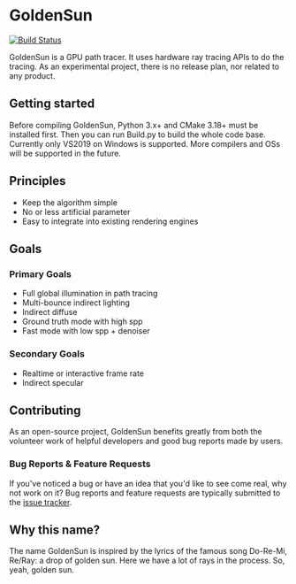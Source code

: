 # GoldenSun

[![Build Status](https://gongminmin.visualstudio.com/GoldenSun/_apis/build/status/gongminmin.GoldenSun?branchName=main)](https://gongminmin.visualstudio.com/GoldenSun/_build/latest?definitionId=4&branchName=main)

GoldenSun is a GPU path tracer. It uses hardware ray tracing APIs to do the tracing. As an experimental project, there is no release plan, nor related to any product.

## Getting started
Before compiling GoldenSun, Python 3.x+ and CMake 3.18+ must be installed first. Then you can run Build.py to build the whole code base. Currently only VS2019 on Windows is supported. More compilers and OSs will be supported in the future.

## Principles
* Keep the algorithm simple
* No or less artificial parameter
* Easy to integrate into existing rendering engines

## Goals

### Primary Goals
* Full global illumination in path tracing
* Multi-bounce indirect lighting
* Indirect diffuse
* Ground truth mode with high spp
* Fast mode with low spp + denoiser

### Secondary Goals
* Realtime or interactive frame rate
* Indirect specular

## Contributing
As an open-source project, GoldenSun benefits greatly from both the volunteer work of helpful developers and good bug reports made by users. 

### Bug Reports & Feature Requests
If you've noticed a bug or have an idea that you'd like to see come real, why not work on it? Bug reports and feature requests are typically submitted to the [issue tracker](https://github.com/gongminmin/GoldenSun/issues).

## Why this name?
The name GoldenSun is inspired by the lyrics of the famous song Do-Re-Mi, Re/Ray: a drop of golden sun. Here we have a lot of rays in the process. So, yeah, golden sun.
